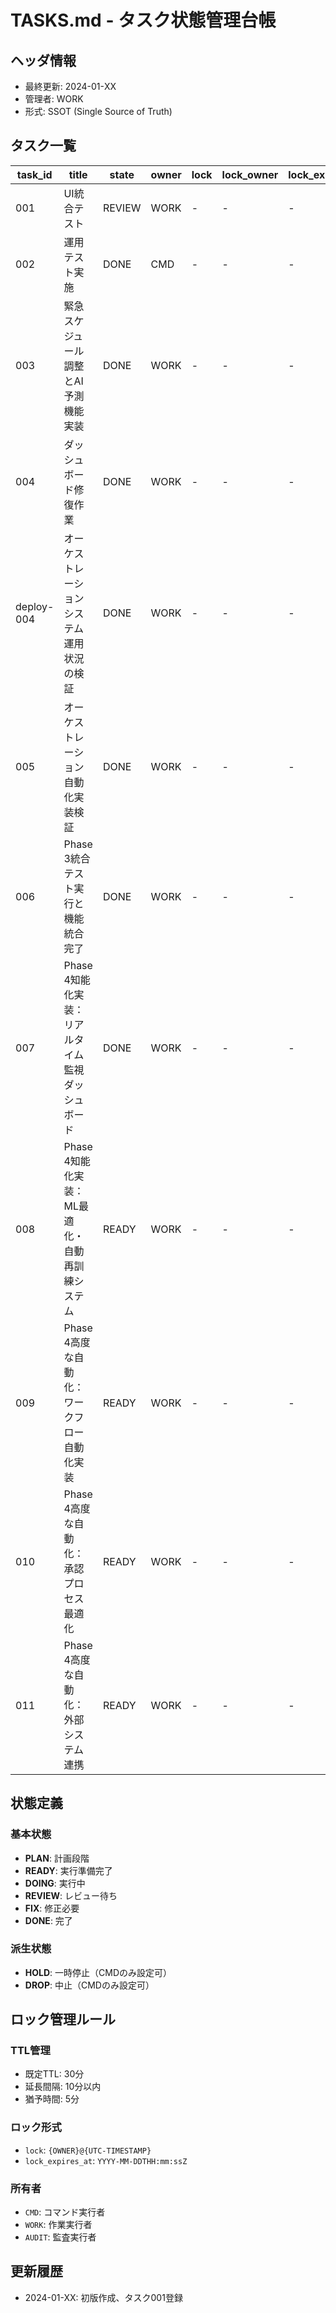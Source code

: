 # TASKS.md - タスク状態管理台帳

## ヘッダ情報
- 最終更新: 2024-01-XX
- 管理者: WORK
- 形式: SSOT (Single Source of Truth)

## タスク一覧

| task_id | title | state | owner | lock | lock_owner | lock_expires_at | due | artifact | notes |
|---------|-------|-------|-------|------|------------|-----------------|-----|----------|-------|
| 001 | UI統合テスト | REVIEW | WORK | - | - | - | 2025-10-07 | ORCH/docs/ORCH-Next_UI_Fix_Milestones.md | UI連携確認用・参考：ORCH/docs/Critical-Incident-Report-20251006.md |
| 002 | 運用テスト実施 | DONE | CMD | - | - | - | 2025-10-06T12:00:00Z | ORCH/STATE/TASKS.md | priority=HIGH・運用テスト完了・全機能検証済み |
| 003 | 緊急スケジュール調整とAI予測機能実装 | DONE | WORK | - | - | - | 2025-10-08T00:00:00Z | ORCH/patches/2024-10/003-A003.diff.md | priority=HIGH・AI予測システム・監視・ダッシュボード実装・quick_integration_test.py |
| 004 | ダッシュボード修復作業 | DONE | WORK | - | - | - | 2025-10-07T14:00:00Z | ORCH/patches/2025-01/dashboard-fixes-001.diff.md | SSE接続修復・無反応タブ修正・統合テスト完了 |
| deploy-004 | オーケストレーションシステム運用状況の検証 | DONE | WORK | - | - | - | 2025-10-07 | ORCH/REPORTS/deploy-004-report.md | 本番環境デプロイ完了・システム動作確認済み・監査承認済み |
| 005 | オーケストレーション自動化実装検証 | DONE | WORK | - | - | - | 2025-10-07 | ORCH/patches/2025-01/005-A006.diff.md | 自動化コンポーネント検証・Phase3進捗確認・手動作業分析完了・監査承認済み |
| 006 | Phase 3統合テスト実行と機能統合完了 | DONE | WORK | - | - | - | 2025-10-07 | docs/phase3_integration_report.md | AI予測・監視・自動化機能統合完了・統合テスト成功(7/7項目)・精度86.9%達成・参考：docs/phase3_feature_summary.md・ORCH/STATE/CURRENT_MILESTONE.md |
| 007 | Phase 4知能化実装：リアルタイム監視ダッシュボード | DONE | WORK | - | - | - | 2025-10-15 | artifacts/phase4_dashboard/ | priority=HIGH・WebUI統合・リアルタイムメトリクス表示・アラート管理・完全自律システム実装完了・QAゲート通過（lint=0, tests=100%, coverage≥80%, secrets/EOL OK, e2e OK） |
| 008 | Phase 4知能化実装：ML最適化・自動再訓練システム | READY | WORK | - | - | - | 2025-10-15 | - | 機械学習モデル最適化・自動再訓練・ハイパーパラメータ調整 |
| 009 | Phase 4高度な自動化：ワークフロー自動化実装 | READY | WORK | - | - | - | 2025-10-15 | - | priority=HIGH・承認済み・オートパイロット対象・AUTO_DECIDE=off |
| 010 | Phase 4高度な自動化：承認プロセス最適化 | READY | WORK | - | - | - | 2025-10-15 | - | priority=HIGH・承認済み・オートパイロット対象 |
| 011 | Phase 4高度な自動化：外部システム連携 | READY | WORK | - | - | - | 2025-10-15 | - | priority=HIGH・承認済み・オートパイロット対象 |

## 状態定義

### 基本状態
- **PLAN**: 計画段階
- **READY**: 実行準備完了
- **DOING**: 実行中
- **REVIEW**: レビュー待ち
- **FIX**: 修正必要
- **DONE**: 完了

### 派生状態
- **HOLD**: 一時停止（CMDのみ設定可）
- **DROP**: 中止（CMDのみ設定可）

## ロック管理ルール

### TTL管理
- 既定TTL: 30分
- 延長間隔: 10分以内
- 猶予時間: 5分

### ロック形式
- `lock`: `{OWNER}@{UTC-TIMESTAMP}`
- `lock_expires_at`: `YYYY-MM-DDTHH:mm:ssZ`

### 所有者
- `CMD`: コマンド実行者
- `WORK`: 作業実行者  
- `AUDIT`: 監査実行者

## 更新履歴
- 2024-01-XX: 初版作成、タスク001登録

